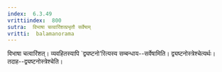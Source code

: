 ```yaml
---
index:  6.3.49
vrittiindex:  800
sutra:  विभाषा चत्वारिंशत्प्रभृतौ सर्वेषाम्
vritti:  balamanorama 
---
```


विभाषा चत्वारिंशत्। व्यवहितस्यापि `द्व्यष्टनो'रित्यस्य सम्बन्धाय--सर्वेषामिति। द्व्यष्टनोस्त्रेश्चेत्यर्थः। तदाह--द्व्यष्टनोस्त्रेश्चेति।

